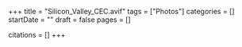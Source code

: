 +++
title = "Silicon_Valley_CEC.avif"
tags = ["Photos"]
categories = []
startDate = ""
draft = false
pages = []

citations = []
+++
